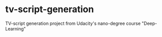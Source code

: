 # tv-script-generation
TV-script generation project from Udacity's nano-degree course "Deep-Learning"
